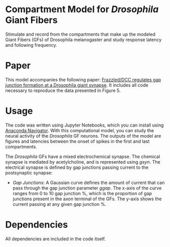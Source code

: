 # Compartment Model for _Drosophila_ Giant Fibers

Stimulate and record from the compartments that make up the modeled Giant Fibers (GFs) of Drosophila melanogaster and study response latency and following frequency.

# Paper
This model accompanies the following paper: 
[Frazzled/DCC regulates gap junction formation at a Drosophila giant synapse](https://www.biorxiv.org/content/10.1101/2023.05.02.539144v1).
It includes all code necessary to reproduce the data presented in Figure 5.

# Usage
The code was written using Jupyter Notebooks, which you can install using [Anaconda Navigator](https://www.anaconda.com/).
With this computational model,
you can study the neural activity of the _Drosophila_ GF neurons. 
The outputs of the model are figures and latencies between the onset of spikes in the first and last compartments. 

The _Drosophila_ GFs have a mixed electrochemical synapse. The chemical synapse is mediated by acetylcholine, and is represented using _gsyn_. 
The electrical synapse is defined by gap junctions passing current to the postsynaptic synapse:
- *Gap Junctions*:
A Gaussian curve defines the amount of current that can pass through the gap junction parameter _ggap_.
The x-axis of the curve ranges from 0 to 10 gap junction %, which is the proportion of gap junctions present in the axon terminal of the GFs.
The y-axis shows the current passing at any given gap junction %.

# Dependencies
All dependencies are included in the code itself.
